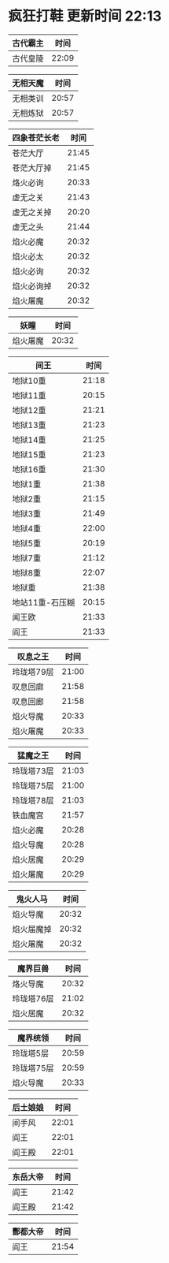 # 疯狂打鞋 更新时间 22:13

| 古代霸主   | 时间    |
|--------|-------|
| 古代皇陵 | 22:09 |

| 无相天魔   | 时间    |
|--------|-------|
| 无相类训 | 20:57 |
| 无相炼狱 | 20:57 |

| 四象苍茫长老   | 时间    |
|--------|-------|
| 苍茫大厅 | 21:45 |
| 苍茫大厅掉 | 21:45 |
| 烙火必询 | 20:33 |
| 虚无之关 | 21:43 |
| 虚无之关掉 | 20:20 |
| 虚无之头 | 21:44 |
| 焰火必魔 | 20:32 |
| 焰火必太 | 20:32 |
| 焰火必询 | 20:32 |
| 焰火必询掉 | 20:32 |
| 焰火屠魔 | 20:32 |

| 妖瞳   | 时间    |
|--------|-------|
| 焰火屠魔 | 20:32 |

| 间王   | 时间    |
|--------|-------|
| 地狱10重 | 21:18 |
| 地狱11重 | 20:15 |
| 地狱12重 | 21:21 |
| 地狱13重 | 21:23 |
| 地狱14重 | 21:25 |
| 地狱15重 | 21:23 |
| 地狱16重 | 21:30 |
| 地狱1重 | 21:38 |
| 地狱2重 | 21:15 |
| 地狱3重 | 21:49 |
| 地狱4重 | 22:00 |
| 地狱5重 | 20:19 |
| 地狱7重 | 21:12 |
| 地狱8重 | 22:07 |
| 地狱重 | 21:38 |
| 地站11重-石压糊 | 20:15 |
| 闻王欧 | 21:33 |
| 阎王 | 21:33 |

| 叹息之王   | 时间    |
|--------|-------|
| 玲珑塔79层 | 21:00 |
| 叹息回廓 | 21:58 |
| 叹息回廊 | 21:58 |
| 焰火导魔 | 20:33 |
| 焰火屠魔 | 20:33 |

| 猛魔之王   | 时间    |
|--------|-------|
| 玲珑塔73层 | 21:03 |
| 玲珑塔75层 | 21:00 |
| 玲珑塔78层 | 21:03 |
| 铁血魔宫 | 21:57 |
| 焰火必魔 | 20:28 |
| 焰火导魔 | 20:28 |
| 焰火居魔 | 20:29 |
| 焰火屠魔 | 20:29 |

| 鬼火人马   | 时间    |
|--------|-------|
| 焰火导魔 | 20:32 |
| 焰火届魔掉 | 20:32 |
| 焰火屠魔 | 20:32 |

| 魔界巨兽   | 时间    |
|--------|-------|
| 烙火导魔 | 20:32 |
| 玲珑塔76层 | 21:02 |
| 焰火居魔 | 20:32 |

| 魔界统领   | 时间    |
|--------|-------|
| 玲珑塔5层 | 20:59 |
| 玲珑塔75层 | 20:59 |
| 焰火导魔 | 20:33 |

| 后土娘娘   | 时间    |
|--------|-------|
| 间手风 | 22:01 |
| 阎王 | 22:01 |
| 阎王殿 | 22:01 |

| 东岳大帝   | 时间    |
|--------|-------|
| 阎王 | 21:42 |
| 阎王殿 | 21:42 |

| 酆都大帝   | 时间    |
|--------|-------|
| 阎王 | 21:54 |
